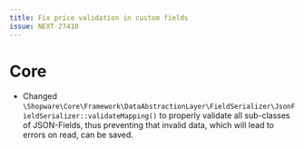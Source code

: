 ```yaml
---
title: Fix price validation in custom fields
issue: NEXT-27410
---
```

# Core
* Changed `\Shopware\Core\Framework\DataAbstractionLayer\FieldSerializer\JsonFieldSerializer::validateMapping()` to properly validate all sub-classes of JSON-Fields, thus preventing that invalid data, which will lead to errors on read, can be saved.
